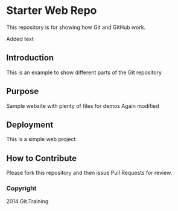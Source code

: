# Starter Web Repo

This repository is for showing how Git and GitHub work.

Added text

## Introduction

This is an example to show different parts of the Git repository

## Purpose

Sample website with plenty of files for demos
Again modified

## Deployment

This is a simple web project

## How to Contribute

Please fork this repository and then issue Pull Requests for review.

### Copyright

2014 Git.Training